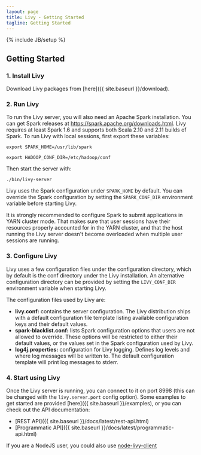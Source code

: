 ```yaml
---
layout: page
title: Livy - Getting Started
tagline: Getting Started
---
```

<!--
{% comment %}
Licensed to the Apache Software Foundation (ASF) under one or more
contributor license agreements.  See the NOTICE file distributed with
this work for additional information regarding copyright ownership.
The ASF licenses this file to you under the Apache License, Version 2.0
(the "License"); you may not use this file except in compliance with
the License.  You may obtain a copy of the License at

http://www.apache.org/licenses/LICENSE-2.0

Unless required by applicable law or agreed to in writing, software
distributed under the License is distributed on an "AS IS" BASIS,
WITHOUT WARRANTIES OR CONDITIONS OF ANY KIND, either express or implied.
See the License for the specific language governing permissions and
limitations under the License.
{% endcomment %}
-->

{% include JB/setup %}

## Getting Started

### 1. Install Livy
Download Livy packages from [here]({{ site.baseurl }}/download).

### 2. Run Livy
To run the Livy server, you will also need an Apache Spark installation. You can get Spark releases at
<https://spark.apache.org/downloads.html>. Livy requires at least Spark 1.6 and supports both Scala 2.10 and 2.11
builds of Spark. To run Livy with local sessions, first export these variables:

`export SPARK_HOME=/usr/lib/spark`

`export HADOOP_CONF_DIR=/etc/hadoop/conf`

Then start the server with:

`./bin/livy-server`

Livy uses the Spark configuration under `SPARK_HOME` by default. You can override the Spark configuration by setting the
`SPARK_CONF_DIR` environment variable before starting Livy.

It is strongly recommended to configure Spark to submit applications in YARN cluster mode. That makes sure that user
sessions have their resources properly accounted for in the YARN cluster, and that the host running the Livy server
doesn't become overloaded when multiple user sessions are running.

### 3. Configure Livy
Livy uses a few configuration files under the configuration directory, which by default is the conf directory under the
Livy installation. An alternative configuration directory can be provided by setting the `LIVY_CONF_DIR` environment
variable when starting Livy.

The configuration files used by Livy are:

* **livy.conf:** contains the server configuration. The Livy distribution ships with a default configuration file
template listing available configuration keys and their default values.
* **spark-blacklist.conf:** lists Spark configuration options that users are not allowed to override. These options will
be restricted to either their default values, or the values set in the Spark configuration used by Livy.
* **log4j.properties:** configuration for Livy logging. Defines log levels and where log messages will be written to.
The default configuration template will print log messages to stderr.

### 4. Start using Livy

Once the Livy server is running, you can connect to it on port 8998 (this can be changed with the 
`livy.server.port` config option). Some examples to get started are provided [here]({{ site.baseurl }}/examples), 
or you can check out the API documentation:

* [REST API]({{ site.baseurl }}/docs/latest/rest-api.html)
* [Programmatic API]({{ site.baseurl }}/docs/latest/programmatic-api.html)

If you are a NodeJS user, you could also use [node-livy-client](https://www.npmjs.com/package/node-livy-client)
